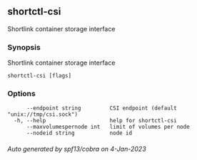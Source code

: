 ## shortctl-csi

Shortlink container storage interface

### Synopsis

Shortlink container storage interface

```
shortctl-csi [flags]
```

### Options

```
      --endpoint string         CSI endpoint (default "unix://tmp/csi.sock")
  -h, --help                    help for shortctl-csi
      --maxvolumespernode int   limit of volumes per node
      --nodeid string           node id
```

###### Auto generated by spf13/cobra on 4-Jan-2023
